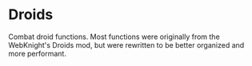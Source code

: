 # Droids
Combat droid functions. Most functions were originally from the WebKnight's Droids mod, but were rewritten to be better organized and more performant.